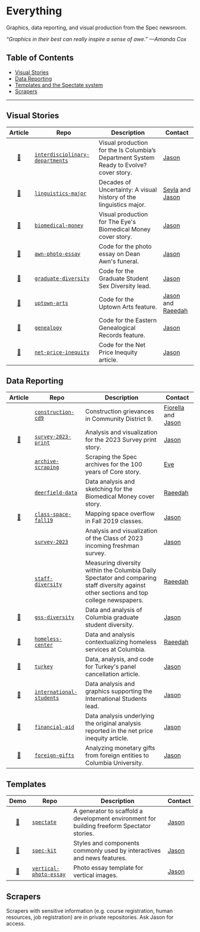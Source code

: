 # Everything

Graphics, data reporting, and visual production from the Spec newsroom.

_“Graphics in their best can really inspire a sense of awe.” —Amanda Cox_
<!--
_“The greatest value of a picture is when it forces us to notice what we never expected to see.” —John Tukey_

_“The purpose of visualization is insight, not pictures.” —Ben Shneiderman_

_“Las estadísticas hablan de todos, es decir, de nadie.” —Jaime Serra_. ("The statistics speak of everyone, that is, of nobody.")

_“In short, we use data to find and tell stories. Stories that make a difference. Stories that otherwise would not be told.”_

-->

## Table of Contents

- [Visual Stories](#visual-stories)
- [Data Reporting](#data-reporting)
- [Templates and the Spectate system](#templates)
- [Scrapers](#scrapers)

---

## Visual Stories

| Article | Repo | Description | Contact |
|:-------:|------|-------------|--------------|
| [:link:](https://www.columbiaspectator.com/eye-lead/2019/10/23/is-columbias-department-system-ready-to-evolve) | [`interdisciplinary-departments`](https://www.columbiaspectator.com/eye-lead/2019/10/23/is-columbias-department-system-ready-to-evolve/) | Visual production for the Is Columbia’s Department System Ready to Evolve? cover story. | [Jason](https://github.com/jsonkao) |
| [:link:](https://www.columbiaspectator.com/news/2019/10/18/linguistics-major-visual-history/) | [`linguistics-major`](https://github.com/spec-journalism/linguistics-major) | Decades of Uncertainty: A visual history of the linguistics major. | [Seyla](https://github.com/pseyla) and [Jason](https://github.com/jsonkao) |
| [:link:](https://spec-journalism.github.io/biomedical-money/) | [`biomedical-money`](https://github.com/spec-journalism/biomedical-money) | Visual production for The Eye's Biomedical Money cover story. | [Jason](https://github.com/jsonkao) |
| [:link:](https://www.columbiaspectator.com/news/celebrating-dean-awn/) | [`awn-photo-essay`](https://github.com/spec-journalism/awn-photo-essay) | Code for the photo essay on Dean Awn's funeral. | [Jason](https://github.com/jsonkao) |
| [:link:](https://www.columbiaspectator.com/eye-lead/2019/05/04/in-certain-science-and-engineering-fields-sex-diversity-among-graduate-students-is-stagnating-in-others-its-getting-worse/) | [`graduate-diversity`](https://github.com/spec-journalism/graduate-diversity) | Code for the Graduate Student Sex Diversity lead. | [Jason](https://github.com/jsonkao) |
| [:link:](https://www.columbiaspectator.com/eye/uptown-arts/) | [`uptown-arts`](https://github.com/spec-journalism/uptown-arts) | Code for the Uptown Arts feature. | [Jason](https://github.com/jsonkao) and [Raeedah](https://github.com/raeedahw) |
| [:link:](https://www.columbiaspectator.com/eye/2019/03/26/genealogy/) | [`genealogy`](https://github.com/spec-journalism/genealogy) | Code for the Eastern Genealogical Records feature. | [Jason](https://github.com/jsonkao) |
| [:link:](https://www.columbiaspectator.com/news/net-price-inequity/) | [`net-price-inequity`](https://github.com/spec-journalism/net-price-inequity) | Code for the Net Price Inequity article. | [Jason](https://github.com/jsonkao) |

## Data Reporting

| Article | Repo | Description | Contact |
|:-------:|------|-------------| ------- |
| | [`construction-cd9`](https://github.com/spec-journalism/construction-cd9) | Construction grievances in Community District 9. | [Fiorella](https://github.com/fiorellach) and [Jason](https://github.com/jsonkao) |
| [:newspaper:](https://spec-journalism.github.io/survey-2023-print/) | [`survey-2023-print`](https://github.com/spec-journalism/survey-2023-print) | Analysis and visualization for the 2023 Survey print story. | [Jason](https://github.com/jsonkao) |
| | [`archive-scraping`](https://github.com/spec-journalism/archive-scraping) | Scraping the Spec archives for the 100 years of Core story. | [Eve](https://github.com/evewashington) |
| | [`deerfield-data`](https://github.com/spec-journalism/deerfield-data) | Data analysis and sketching for the Biomedical Money cover story. | [Raeedah](https://github.com/raeedahw) |
| [:link:](https://www.columbiaspectator.com/news/2019/09/19/with-classroom-space-shortage-morningside-heights-campus-forced-to-expand-boundaries/) | [`class-space-fall19`](https://github.com/spec-journalism/class-space-fall19) | Mapping space overflow in Fall 2019 classes. | [Jason](https://github.com/jsonkao) |
| | [`survey-2023`](https://github.com/spec-journalism/survey-2023) | Analysis and visualization of the Class of 2023 incoming freshman survey. | [Jason](https://github.com/jsonkao) |
| | [`staff-diversity`](https://github.com/spec-journalism/staff-diversity) | Measuring diversity within the Columbia Daily Spectator and comparing staff diversity against other sections and top college newspapers. | [Raeedah](https://github.com/raeedahw) |
| [:link:](https://www.columbiaspectator.com/eye-lead/2019/05/04/in-certain-science-and-engineering-fields-sex-diversity-among-graduate-students-is-stagnating-in-others-its-getting-worse/) | [`gss-diversity`](https://github.com/spec-journalism/gss-diversity) | Data and analysis of Columbia graduate student diversity. | [Jason](https://github.com/jsonkao) |
| [:link:](https://www.columbiaspectator.com/the-eye/2019/04/24/in-the-1980s-columbia-ran-a-homeless-shelter-what-are-we-doing-now/) | [`homeless-center`](https://github.com/spec-journalism/homeless-center) | Data and analysis contextualizing homeless services at  Columbia. | [Raeedah](https://github.com/raeedahw) |
| [:link:](https://www.columbiaspectator.com/news/2019/04/04/cancelled-panel-on-turkish-rule-of-law-sparks-debate-around-foreign-political-pressure-academic-freedom-at-columbia/) | [`turkey`](https://github.com/spec-journalism/turkey) | Data, analysis, and code for Turkey's panel cancellation article. | [Jason](https://github.com/jsonkao) |
| [:link:](https://www.columbiaspectator.com/eye-lead/2019/04/24/extra-baggage-the-difficulties-graduate-students-and-postdocs-face-navigating-columbia-on-a-visa/) | [`international-students`](https://github.com/spec-journalism/international-students) | Data analysis and graphics supporting the International Students lead. | [Jason](https://github.com/jsonkao) |
| [:link:](https://www.columbiaspectator.com/news/net-price-inequity/) | [`financial-aid`](https://github.com/spec-journalism/financial-aid) | Data analysis underlying the original analysis reported in the net price inequity article. | [Jason](https://github.com/jsonkao) |
| [:link:](https://www.columbiaspectator.com/news/2019/04/04/cancelled-panel-on-turkish-rule-of-law-sparks-debate-around-foreign-political-pressure-academic-freedom-at-columbia/) | [`foreign-gifts`](https://github.com/spec-journalism/foreign-gifts) | Analyzing monetary gifts from foreign entities to Columbia University. | [Jason](https://github.com/jsonkao) |

## Templates

| Demo | Repo | Description | Contact |
|:----:|------|-------------|--------------|
| [:link:](https://github.com/spec-journalism/biomedical-money) | [`spectate`](https://github.com/spec-journalism/spectate) | A generator to scaffold a development environment for building freeform Spectator stories. | [Jason](https://github.com/jsonkao) |
| [:link:](https://www.columbiaspectator.com/news-features/2019/04/11/up-against-the-invincible-a-professor-was-convicted-of-sexual-misconduct-why-is-he-still-on-campus-2/) | [`spec-kit`](https://github.com/spec-journalism/spec-kit) | Styles and components commonly used by interactives and news features. | [Jason](https://github.com/jsonkao) |
| [:link:](https://spec-journalism.github.io/vertical-photo-essay/) | [`vertical-photo-essay`](https://github.com/spec-journalism/vertical-photo-essay) | Photo essay template for vertical images. | [Jason](https://github.com/jsonkao) |


## Scrapers

Scrapers with sensitive information (e.g. course registration, human resources, job registration) are in private repositories. Ask Jason for access.
